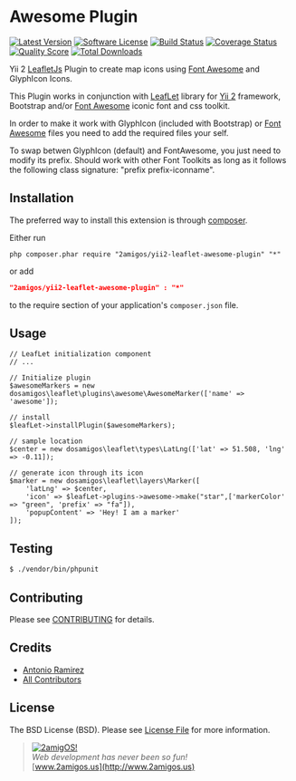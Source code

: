 Awesome Plugin
==============

[![Latest Version](https://img.shields.io/github/tag/2amigos/yii2-leaflet-awesome-plugin.svg?style=flat-square&label=release)](https://github.com/2amigos/yii2-leaflet-awesome-plugin/tags)
[![Software License](https://img.shields.io/badge/license-MIT-brightgreen.svg?style=flat-square)](LICENSE.md)
[![Build Status](https://img.shields.io/travis/2amigos/yii2-leaflet-awesome-plugin/master.svg?style=flat-square)](https://travis-ci.org/2amigos/yii2-leaflet-awesome-plugin)
[![Coverage Status](https://img.shields.io/scrutinizer/coverage/g/2amigos/yii2-leaflet-awesome-plugin.svg?style=flat-square)](https://scrutinizer-ci.com/g/2amigos/yii2-leaflet-awesome-plugin/code-structure)
[![Quality Score](https://img.shields.io/scrutinizer/g/2amigos/yii2-leaflet-awesome-plugin.svg?style=flat-square)](https://scrutinizer-ci.com/g/2amigos/yii2-leaflet-awesome-plugin)
[![Total Downloads](https://img.shields.io/packagist/dt/2amigos/yii2-leaflet-awesome-plugin.svg?style=flat-square)](https://packagist.org/packages/2amigos/yii2-leaflet-awesome-plugin)


Yii 2 [LeafletJs](http://leafletjs.com/) Plugin to create map icons using [Font Awesome](http://fontawesome.io/) and GlyphIcon Icons.

This Plugin works in conjunction with [LeafLet](https://github.com/2amigos/yii2-leaflet-extension)
library for [Yii 2](https://github.com/yiisoft/yii2) framework, Bootstrap and/or [Font Awesome](http://fontawesome.io/) iconic font and css toolkit. 

In order to make it work with GlyphIcon (included with Bootstrap) or [Font Awesome](http://fontawesome.io/) files you need to add the required files your self.

To swap betwen GlyphIcon (default) and FontAwesome, you just need to modify its prefix. Should work with other Font Toolkits as long as it follows the following class signature: "prefix prefix-iconname".

Installation
------------
The preferred way to install this extension is through [composer](http://getcomposer.org/download/).

Either run

```
php composer.phar require "2amigos/yii2-leaflet-awesome-plugin" "*"
```
or add

```json
"2amigos/yii2-leaflet-awesome-plugin" : "*"
```

to the require section of your application's `composer.json` file.

Usage
-----

```
// LeafLet initialization component
// ...

// Initialize plugin
$awesomeMarkers = new dosamigos\leaflet\plugins\awesome\AwesomeMarker(['name' => 'awesome']);

// install
$leafLet->installPlugin($awesomeMarkers);

// sample location
$center = new dosamigos\leaflet\types\LatLng(['lat' => 51.508, 'lng' => -0.11]);

// generate icon through its icon
$marker = new dosamigos\leaflet\layers\Marker([
    'latLng' => $center,
    'icon' => $leafLet->plugins->awesome->make("star",['markerColor' => "green", 'prefix' => "fa"]),
    'popupContent' => 'Hey! I am a marker'
]);

```

Testing
-------

```bash
$ ./vendor/bin/phpunit
```

Contributing
------------

Please see [CONTRIBUTING](CONTRIBUTING.md) for details.

Credits
-------

- [Antonio Ramirez](https://github.com/tonydspaniard)
- [All Contributors](../../contributors)

License
-------

The BSD License (BSD). Please see [License File](LICENSE.md) for more information.

> [![2amigOS!](http://www.gravatar.com/avatar/55363394d72945ff7ed312556ec041e0.png)](http://www.2amigos.us)  
<i>Web development has never been so fun!</i>  
[www.2amigos.us](http://www.2amigos.us)
